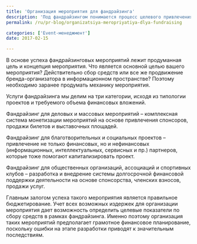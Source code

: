 ```yaml
---
title: 'Организация мероприятия для фандрайзинга'
description: 'Под фандрайзингом понимается процесс целевого привлечения средств. Организация специальных мероприятий – основной инструмент фандрайзинга. В основе успеха фандрайзинговых мероприятий лежит продуманная цель и концепция мероприятия. Что является основной целью вашего мероприятия? Действительно сбор средств или все же продвижение бренда-организатора в информационном пространстве?'
permalink: /ru/pr-blog/organizatsiya-meropriyatiya-dlya-fundraising

categories: ['Event-менеджмент']
date: 2017-02-15

---
```

<p>В основе успеха фандрайзинговых мероприятий лежит продуманная цель и концепция мероприятия. Что является основной целью вашего мероприятия? Действительно сбор средств или все же продвижение бренда-организатора в информационном пространстве? Поэтому необходимо заранее продумать механику мероприятия.</p>
<p>Услуги фандрайзинга мы делим на три категории, исходя из типологии проектов и требуемого объема финансовых вложений.</p>
<p>Фандрайзинг для деловых и массовых мероприятий &ndash; комплексная система монетизации мероприятий на основе привлечения спонсоров, продажи билетов и выставочных площадей.</p>
<p>Фандрайзинг для благотворительных и социальных проектов &ndash; привлечение не только финансовых, но и нефинансовых (информационных, интеллектуальных, сервисных и пр.) партнеров, которые тоже помогают капитализировать проект.</p>
<p>Фандрайзинг для общественных организаций, ассоциаций и спортивных клубов &ndash; разработка и внедрение системы долгосрочной финансовой поддержки деятельности на основе спонсорства, членских взносов, продажи услуг.</p>
<p>Главным залогом успеха такого мероприятия является правильное бюджетирование. Учет всех возможных издержек для организации мероприятия дает возможность определить целевые показатели по сбору средств в рамках фандрайзинга. Именно поэтому организация таких мероприятий предполагает грамотное финансовое планирование, поскольку ошибки на этапе разработки приводят к значительным последствиям.</p>

